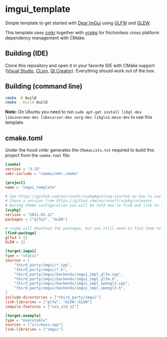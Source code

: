 # imgui_template

Simple template to get started with [Dear ImGui](https://github.com/ocornut/imgui) using [GLFW](https://www.glfw.org/docs/latest/quick_guide.html) and [GLEW](https://github.com/nigels-com/glew).

This template uses [cmkr](https://github.com/MoAlyousef/cmkr) together with [vcpkg](https://github.com/microsoft/vcpkg) for frictionless cross platform dependency management with CMake.

## Building (IDE)

Clone this repository and open it in your favorite IDE with CMake support ([Visual Studio](https://visualstudio.microsoft.com/), [CLion](https://www.jetbrains.com/clion/), [Qt Creator](https://www.qt.io/product/development-tools)). Everything should work out of the box.

## Building (command line)

```sh
cmake -B build
cmake --build build
```

**Note:** On Ubuntu you need to run `sudo apt-get install libgl-dev libxinerama-dev libxcursor-dev xorg-dev libglu1-mesa-dev` to use this template.

## cmake.toml

Under the hood cmkr generates the `CMakeLists.txt` required to build this project from the `cmake.toml` file:

```toml
[cmake]
version = "3.15"
cmkr-include = "cmake/cmkr.cmake"

[project]
name = "imgui_template"

# See https://github.com/microsoft/vcpkg#getting-started on how to use vcpkg
# Chose a version from https://github.com/microsoft/vcpkg/releases
# During CMake configuration you will be told how to find and link to the packages
[vcpkg]
version = "2021.05.12"
packages = ["glfw3", "GLEW"]

# vcpkg will download the packages, but you still need to find them to use them
[find-package]
glfw3 = {}
GLEW = {}

[target.imgui]
type = "static"
sources = [
    "third_party/imgui/*.cpp",
    "third_party/imgui/*.h",
    "third_party/imgui/backends/imgui_impl_glfw.cpp",
    "third_party/imgui/backends/imgui_impl_glfw.h",
    "third_party/imgui/backends/imgui_impl_opengl3.cpp",
    "third_party/imgui/backends/imgui_impl_opengl3.h",
]
include-directories = ["third_party/imgui"]
link-libraries = ["glfw", "GLEW::GLEW"]
compile-features = ["cxx_std_11"]

[target.example]
type = "executable"
sources = ["src/main.cpp"]
link-libraries = ["imgui"]

```
